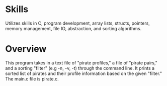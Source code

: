 # Skills
Utilizes skills in C, program development, array lists, structs, pointers, memory management, file IO, abstraction, and sorting algorithms.

# Overview
This program takes in a text file of "pirate profiles," a file of "pirate pairs," and a sorting "filter" (e.g -n, -v, -t) through the command line. It prints a sorted list of pirates and their profile information based on the given "filter." The main.c file is pirate.c.


